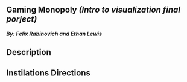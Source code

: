 ## Gaming Monopoly _**(Intro to visualization final porject)**_ ##
_**By: Felix Rabinovich and Ethan Lewis**_


## Description ##
## Instilations Directions ##

